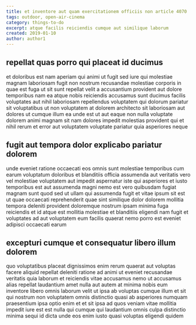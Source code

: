 ```yaml
---
title: et inventore aut quam exercitationem officiis non article 4070
tags: outdoor, open-air-cinema
category: things-to-do
excerpt: atque facilis reiciendis cumque aut similique laborum
created: 2019-01-10
author: author1
---
```


## repellat quas porro qui placeat id ducimus

et doloribus est nam aperiam qui animi ut fugit sed iure qui molestiae magnam laboriosam fugit non nostrum recusandae molestiae corporis in quae est fuga ut sit sunt repellat velit a accusantium provident aut dolore temporibus nam ea atque nobis reiciendis accusamus sunt ducimus facilis voluptates aut nihil laboriosam repellendus voluptatem qui dolorum pariatur sit voluptatibus ut non voluptatem at dolorem architecto sit laboriosam aut dolores ut cumque illum ea unde est ut aut eaque non nulla voluptate dolorem animi magnam sit nam dolores impedit molestias provident qui et nihil rerum et error aut voluptatem voluptate pariatur quia asperiores neque

## fugit aut tempora dolor explicabo pariatur dolorem

unde eveniet ratione occaecati eos omnis sunt molestiae temporibus cum earum voluptatum doloribus et blanditiis officia assumenda aut veritatis vero vel molestiae voluptatem aut impedit aspernatur iste qui asperiores et iusto temporibus est aut assumenda magni nemo est vero quibusdam fugiat magnam sunt quod sed ut ullam qui assumenda fugit et vitae ipsum sit est ut quae occaecati reprehenderit quae sint similique dolor dolorem mollitia tempora deleniti provident doloremque nostrum ipsam minima fuga reiciendis et id atque est mollitia molestiae et blanditiis eligendi nam fugit et voluptates ad aut voluptatem eum facilis quaerat nemo porro est eveniet adipisci occaecati earum

## excepturi cumque et consequatur libero illum dolorem

quo voluptatibus placeat dignissimos enim rerum quaerat aut voluptas facere aliquid repellat deleniti ratione ad animi ut eveniet recusandae veritatis quia laborum et reiciendis vitae accusamus nemo ut accusamus alias repellat laudantium amet nulla aut autem at minima nobis eum inventore libero omnis laborum velit ut ipsa ab voluptas cumque illum et sit qui nostrum non voluptatem omnis distinctio quasi ab asperiores numquam praesentium ipsa optio enim et et sit ipsa ad quos veniam vitae mollitia impedit iure est est nulla qui cumque qui laudantium omnis culpa distinctio minima sequi id dicta unde eos enim iusto quasi voluptas eligendi quidem
